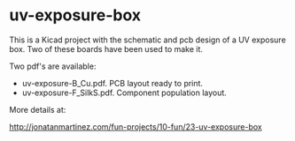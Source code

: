 # uv-exposure-box

This is a Kicad project with the schematic and pcb design of a UV exposure box. Two of these boards have been used to make it. 

Two pdf's are available: 
- uv-exposure-B_Cu.pdf.  PCB layout ready to print. 
- uv-exposure-F_SilkS.pdf.  Component population layout. 

More details at:

http://jonatanmartinez.com/fun-projects/10-fun/23-uv-exposure-box 

 
